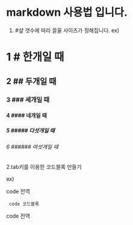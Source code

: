 # markdown 사용법 입니다.

  1. #샾 갯수에 따라 끌꼴 사이즈가 정해집니다.
  ex)
  # 1 # 한개일 때
  ## 2 ## 두개일 때
  ### 3  ### 세개일 때
  #### 4  #### 네개일 때
  ##### 5  ##### 다섯개일 때
  ###### 6  ###### 여섯개일 때
  
  2.tab키를 이용한 코드블록 만들기
  
  ex)
  
  
  code 전역
  
     code 코드블록
     
  code 전역
